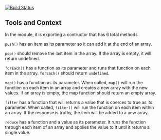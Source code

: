 [![Build Status](https://travis-ci.com/pdkim/02-tools-and-context.svg?branch=master)](https://travis-ci.com/pdkim/02-tools-and-context)

## Tools and Context
In the module, it is exporting a contructor that has 6 total methods

`push()` has an item as its parameter so it can add it at the end of an array.

`pop()` should remove the last item in the array.  If the array is empty, it will return undefined.

`forEach()` has a function as its parameter and runs that function on each item in the array.  `forEach()` should return `undefined`.

`map()` has a function as its parameter.  When called, `map()` will run the function on each item in an array and creates a new array with the new values.  If an array is empty, the map function should return an empty array.

`filter` has a function that will returns a value that is coerces to true as its parameter.  When called, `filter()` will run the function on each item within an array.  If the response is truthy, the item will be added to a new array.

`reduce` has a function and a value as its parameter.  It runs the function through each item of an array and applies the value to it until it returns a single value.